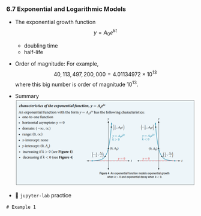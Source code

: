 ### 6.7 Exponential and Logarithmic Models

- The exponential growth function
$$ y = A_0 e^{kt} $$
    - doubling time
    - half-life

- Order of magnitude: For example,
$$40,113,497,200,000 = 4.01134972 \times 10^{13}$$
where this big number is order of magnitude $10^{13}$.

- Summary ![summary 1](./ch06-07-sum1.png)

- 🎯 `jupyter-lab` practice

```
# Example 1


```